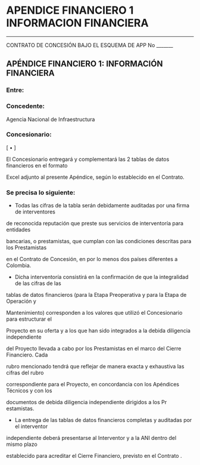 # APENDICE FINANCIERO 1 INFORMACION FINANCIERA

---

CONTRATO DE CONCESIÓN BAJO EL ESQUEMA DE APP No _______


## APÉNDICE FINANCIERO 1: INFORMACIÓN FINANCIERA


### Entre:


### Concedente:

Agencia Nacional de Infraestructura


### Concesionario:

[ • ]

El Concesionario entregará y complementará las 2 tablas de datos financieros en el formato

Excel adjunto al presente Apéndice, según lo establecido en el Contrato.


### Se precisa lo siguiente:

- Todas las cifras de la tabla serán debidamente auditadas por una firma de interventores

de reconocida reputación que preste sus servicios de interventoría para entidades

bancarias, o prestamistas, que cumplan con las condiciones descritas para los Prestamistas

en el  Contrato de Concesión, en por lo menos dos países diferentes a Colombia.

- Dicha interventoría consistirá en la confirmación de que la integralidad de las cifras de las

tablas de datos financieros (para la Etapa Preoperativa y para la Etapa de Operación y

Mantenimiento) corresponden a los valores que utilizó el Concesionario para estructurar el

Proyecto en su oferta y a los que han sido integrados a la debida diligencia independiente

del Proyecto llevada a cabo por los Prestamistas en el marco del Cierre Financiero. Cada

rubro mencionado tendrá que reflejar de manera exacta y exhaustiva las cifras del rubro

correspondiente para el Proyecto, en concordancia con los Apéndices Técnicos y con los

documentos de debida diligencia independiente dirigidos a los Pr estamistas.

- La entrega de las tablas de datos financieros completas y auditadas por el interventor

independiente deberá presentarse al Interventor y a la ANI dentro del mismo plazo

establecido para acreditar el Cierre Financiero, previsto en el Contrato .
